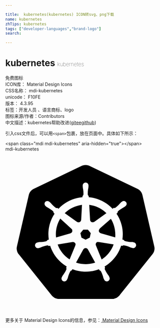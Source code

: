 ```yaml
---

title:  kubernetes(kubernetes) ICON转svg、png下载
name: kubernetes
zhTips: kubernetes
tags: ["developer-languages","brand-logo"]
search: 

---
```


# kubernetes  <small style="font-size: 60%;font-weight: 100">kubernetes</small>


<div class="detail-page">
<p>
<span><span class="badge-success badge">免费图标</span> </span>
<br/>
<span>
ICON库：
<span class="badge-secondary badge">Material Design Icons</span> 
</span>
<br/>
<span>
CSS名称：
<span class="badge-secondary badge">mdi-kubernetes</span> 
</span>
<br/>
<span>
unicode：
<span class="badge-secondary badge">F10FE</span> 
<copy-btn content='F10FE' btn-title=""></copy-btn>
<copy-btn :content='String.fromCodePoint(parseInt("F10FE", 16))' btn-title="复制U"></copy-btn>
</span>
<br/>
<span>
版本：
<span class="badge-secondary badge">4.3.95</span> 
</span><br/><span>标签：<span class="badge-light badge"><router-link to="/tags/developer-languages.html">开发人员 、语言</router-link></span><span class="badge-light badge"><router-link to="/tags/brand-logo.html">商标、logo</router-link></span></span>
<br/>
<span>图标来源/作者：<span class="badge-light badge">Contributors</span></span> 
<br/>
<span class="zh-detail">中文描述：<span class="badge-primary badge">kubernetes</span><span class="help-link"><span>帮助改进</span>(<a href="https://gitee.com/liuwave/icon-helper/edit/master/json/material/kubernetes.json" target="_blank" rel="noopener noreferrer">gitee</a><a href="https://github.com/liuwave/icon-helper/edit/master/json/material/kubernetes.json" target="_blank" rel="noopener noreferrer">github</a></span>)</span><br/>
</p>
</div>
<div class="alert alert-dark">
  <i class="mdi mdi-kubernetes mdi-48px"></i>
  <i class="mdi mdi-kubernetes mdi-36px"></i>
  <i class="mdi mdi-kubernetes mdi-24px"></i>
  <i class="mdi mdi-kubernetes mdi-18px"></i>
</div>
<div>
  <p>引入css文件后，可以用<code>&lt;span&gt;</code>包裹，放在页面中。具体如下所示：    
  </p>
  <div class="alert alert-primary" style="font-size: 14px">
    &lt;span class="mdi mdi-kubernetes" aria-hidden="true"&gt;&lt;/span&gt;
    <copy-btn content='<span class="mdi mdi-kubernetes" aria-hidden="true"></span>'></copy-btn>
  </div>
  <div class="alert alert-secondary">
    <i class="mdi mdi-kubernetes"
    style="font-size: 24px"
    aria-hidden="true"></i> mdi-kubernetes
    <copy-btn content="mdi-kubernetes" btn-title="复制图标名称"></copy-btn>
  </div>
</div>
<div id="svg" class="svg-wrap">
<svg xmlns="http://www.w3.org/2000/svg" viewBox="0 0 24 24"><path d="M13.95 13.5H13.72C13.54 13.61 13.46 13.82 13.54 14L14.4 16.11C15.23 15.58 15.86 14.79 16.19 13.86L13.96 13.5H13.95M10.5 13.79C10.44 13.62 10.29 13.5 10.12 13.5H10.04L7.82 13.87C8.15 14.79 8.78 15.57 9.61 16.1L10.46 14.03V14C10.5 13.95 10.5 13.86 10.5 13.79M12.33 14.6C12.23 14.42 12 14.35 11.82 14.45C11.75 14.5 11.7 14.53 11.67 14.6H11.66L10.57 16.57C11.35 16.83 12.19 16.88 13 16.69C13.14 16.66 13.29 16.62 13.43 16.57L12.34 14.6H12.33M15.78 10.03L14.1 11.5L14.11 11.53C13.95 11.67 13.93 11.91 14.07 12.06C14.12 12.12 14.18 12.16 14.25 12.18L14.26 12.19L16.43 12.81C16.5 11.84 16.29 10.86 15.78 10.03M12.67 10.19C12.68 10.4 12.85 10.56 13.06 10.55C13.14 10.55 13.21 10.53 13.27 10.5H13.28L15.11 9.19C14.41 8.5 13.5 8.07 12.54 7.95L12.67 10.19M10.73 10.5C10.9 10.61 11.13 10.58 11.25 10.41C11.3 10.35 11.32 10.28 11.33 10.2H11.34L11.46 7.95C11.31 7.97 11.16 8 11 8.03C10.2 8.21 9.46 8.61 8.88 9.19L10.72 10.5H10.73M9.74 12.19C9.94 12.14 10.06 11.93 10 11.73C10 11.65 9.95 11.59 9.89 11.54V11.53L8.21 10C7.69 10.86 7.47 11.84 7.58 12.82L9.74 12.2V12.19M11.38 12.85L12 13.15L12.62 12.85L12.77 12.18L12.34 11.65H11.65L11.22 12.18L11.38 12.85M22.27 14.17L20.5 6.5C20.41 6.08 20.13 5.74 19.76 5.56L12.59 2.13C12.22 1.96 11.78 1.96 11.4 2.13L4.24 5.56C3.87 5.74 3.59 6.08 3.5 6.5L1.73 14.17C1.68 14.37 1.68 14.57 1.73 14.76C1.74 14.82 1.76 14.88 1.78 14.94C1.81 15.03 1.86 15.13 1.91 15.21C1.94 15.25 1.96 15.29 2 15.32L6.95 21.5C6.97 21.5 7 21.54 7 21.56C7.1 21.65 7.19 21.72 7.28 21.78C7.4 21.86 7.54 21.92 7.68 21.95C7.79 22 7.91 22 8 22H16.12C16.19 22 16.26 21.97 16.32 21.95C16.37 21.94 16.42 21.92 16.46 21.91C16.5 21.89 16.53 21.88 16.57 21.86C16.62 21.84 16.67 21.81 16.72 21.78C16.84 21.7 16.95 21.6 17.05 21.5L17.2 21.3L22 15.32C22.1 15.2 22.17 15.07 22.22 14.94C22.24 14.88 22.26 14.82 22.27 14.76C22.32 14.57 22.32 14.36 22.27 14.17M14.84 17.16C14.86 17.22 14.88 17.28 14.91 17.33C14.87 17.41 14.85 17.5 14.88 17.59C15 17.83 15.11 18.05 15.26 18.27C15.34 18.38 15.42 18.5 15.5 18.61C15.5 18.64 15.53 18.69 15.54 18.73C15.66 18.93 15.6 19.19 15.39 19.32S14.92 19.37 14.8 19.17C14.79 19.14 14.78 19.12 14.77 19.09C14.75 19.06 14.73 19 14.71 19C14.66 18.85 14.62 18.72 14.59 18.59C14.5 18.34 14.42 18.1 14.29 17.87C14.24 17.8 14.16 17.75 14.08 17.73L14 17.57C12.71 18.05 11.3 18.05 10.03 17.56L9.93 17.74C9.86 17.75 9.79 17.78 9.74 17.83C9.6 18.07 9.5 18.32 9.41 18.6C9.38 18.73 9.34 18.86 9.29 19C9.27 19 9.25 19.07 9.23 19.1C9.15 19.32 8.91 19.44 8.68 19.36C8.46 19.28 8.34 19.04 8.42 18.81C8.43 18.78 8.45 18.76 8.46 18.73C8.5 18.7 8.5 18.65 8.5 18.62C8.59 18.5 8.66 18.39 8.74 18.27C8.9 18.06 9.03 17.82 9.13 17.58C9.14 17.5 9.13 17.41 9.1 17.33L9.17 17.15C8 16.45 7.12 15.36 6.7 14.06L6.5 14.09C6.44 14.04 6.35 14 6.27 14C6 14.05 5.76 14.13 5.5 14.22C5.39 14.28 5.26 14.33 5.13 14.37C5.1 14.38 5.06 14.39 5 14.4C4.78 14.47 4.54 14.35 4.46 14.13C4.39 13.9 4.5 13.66 4.74 13.58C4.76 13.58 4.79 13.57 4.82 13.57V13.56H4.83L4.94 13.54C5.08 13.5 5.22 13.5 5.35 13.5C5.61 13.5 5.87 13.44 6.12 13.38C6.2 13.33 6.26 13.27 6.31 13.19L6.5 13.14C6.29 11.78 6.6 10.41 7.36 9.27L7.22 9.15C7.22 9.06 7.19 8.97 7.14 8.9C6.94 8.73 6.73 8.58 6.5 8.45C6.38 8.39 6.26 8.32 6.14 8.24C6.12 8.22 6.08 8.19 6.06 8.17L6.05 8.16C5.85 8 5.8 7.74 5.94 7.53C6.03 7.43 6.15 7.38 6.29 7.38C6.4 7.39 6.5 7.43 6.59 7.5L6.68 7.57C6.78 7.66 6.87 7.77 6.96 7.87C7.14 8.06 7.33 8.24 7.54 8.39C7.62 8.43 7.71 8.44 7.8 8.42L7.95 8.53C8.7 7.73 9.68 7.17 10.75 6.93C11 6.87 11.27 6.83 11.53 6.81L11.54 6.63C11.61 6.57 11.65 6.5 11.68 6.4C11.69 6.14 11.67 5.88 11.63 5.63C11.6 5.5 11.58 5.36 11.57 5.22V5.1C11.55 4.86 11.72 4.65 11.96 4.62S12.4 4.77 12.43 5V5.22C12.42 5.36 12.4 5.5 12.37 5.63C12.33 5.88 12.31 6.14 12.32 6.4C12.34 6.5 12.39 6.57 12.46 6.62L12.47 6.81C13.83 6.93 15.09 7.54 16.03 8.53L16.19 8.41C16.28 8.43 16.37 8.42 16.45 8.38C16.66 8.23 16.86 8.05 17.03 7.86C17.12 7.76 17.21 7.66 17.31 7.56C17.34 7.54 17.38 7.5 17.41 7.5C17.58 7.32 17.85 7.32 18 7.5C18.19 7.66 18.18 7.93 18 8.1C18 8.12 17.97 8.14 17.94 8.16C17.92 8.18 17.88 8.21 17.85 8.23C17.74 8.31 17.62 8.38 17.5 8.44C17.27 8.57 17.05 8.72 16.86 8.89C16.8 8.96 16.77 9.04 16.78 9.13L16.62 9.27C17.39 10.4 17.7 11.78 17.5 13.13L17.69 13.18C17.73 13.26 17.8 13.32 17.88 13.36C18.13 13.43 18.39 13.47 18.65 13.5H19.06C19.09 13.53 19.14 13.54 19.18 13.55C19.42 13.58 19.58 13.8 19.55 14.04C19.5 14.27 19.31 14.44 19.07 14.41C19.04 14.4 19 14.4 19 14.39V14.38C18.94 14.38 18.9 14.37 18.86 14.36C18.73 14.32 18.61 14.27 18.5 14.21C18.24 14.11 18 14.04 17.73 14C17.64 14 17.56 14 17.5 14.08C17.43 14.07 17.37 14.06 17.31 14.05C16.9 15.36 16 16.46 14.84 17.16Z" /></svg>
</div>
<detail full-name='mdi-kubernetes'></detail>
    
<div><p>更多关于 Material Design Icons的信息，参见：<a target="_blank" href="https://iconhelper.cn/material.html"> Material Design Icons</a>
</p></div>
